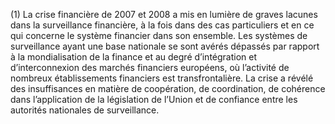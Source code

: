 (1) La crise financière de 2007 et 2008 a mis en lumière de graves lacunes dans la surveillance financière, à la fois dans des cas particuliers et en ce qui concerne le système financier dans son ensemble. Les systèmes de surveillance ayant une base nationale se sont avérés dépassés par rapport à la mondialisation de la finance et au degré d’intégration et d’interconnexion des marchés financiers européens, où l’activité de nombreux établissements financiers est transfrontalière. La crise a révélé des insuffisances en matière de coopération, de coordination, de cohérence dans l’application de la législation de l’Union et de confiance entre les autorités nationales de surveillance.